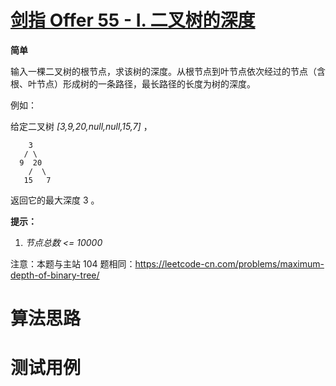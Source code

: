 # [剑指 Offer 55 - I. 二叉树的深度][cnTitle]

**简单**

输入一棵二叉树的根节点，求该树的深度。从根节点到叶节点依次经过的节点（含根、叶节点）形成树的一条路径，最长路径的长度为树的深度。

例如：

给定二叉树  *[3,9,20,null,null,15,7]* ，

```
    3
   / \
  9  20
    /  \
   15   7
```

返回它的最大深度 3 。



**提示：** 

1.  *节点总数 <= 10000* 

注意：本题与主站 104 题相同：https://leetcode-cn.com/problems/maximum-depth-of-binary-tree/




# 算法思路

# 测试用例
```
```

[cnTitle]: https://leetcode-cn.com/problems/er-cha-shu-de-shen-du-lcof/
